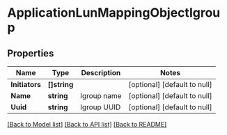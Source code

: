# ApplicationLunMappingObjectIgroup

## Properties
Name | Type | Description | Notes
------------ | ------------- | ------------- | -------------
**Initiators** | **[]string** |  | [optional] [default to null]
**Name** | **string** | Igroup name | [optional] [default to null]
**Uuid** | **string** | Igroup UUID | [optional] [default to null]

[[Back to Model list]](../README.md#documentation-for-models) [[Back to API list]](../README.md#documentation-for-api-endpoints) [[Back to README]](../README.md)


